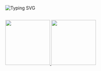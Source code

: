 ![Typing SVG](https://readme-typing-svg.herokuapp.com/?color=111111&size=35&center=true&vCenter=true&width=1000&lines=Hello,+My+Name+is+Felipe+Reis;I'm+29+years+old;I'm+from+Brasil,ES;I'm+A+Systems+Analyst+and+Developer;Be+Welcome!+:%29)
##
<div>
<a href="https://github.com/FelipeSking">
<img height="140em" src="https://github-readme-stats.vercel.app/api?username=FelipeSking&show_icons=true&theme=shadow_blue_all_comits=true&count_private=true"/>
<img height="140em" src="https://github-readme-stats.vercel.app/api/top-langs/?username=FelipeSking&layout-compact&langs_count=16&theme=shadow_blue"/>

</div>
